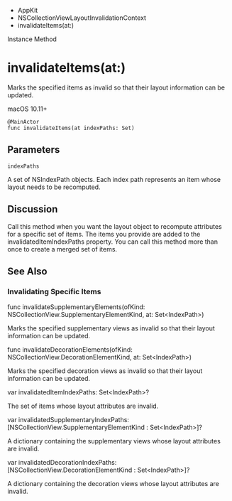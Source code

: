 

- AppKit
- NSCollectionViewLayoutInvalidationContext
-  invalidateItems(at:) 

Instance Method

# invalidateItems(at:)

Marks the specified items as invalid so that their layout information can be updated.

macOS 10.11+

``` source
@MainActor
func invalidateItems(at indexPaths: Set)
```

## Parameters 

`indexPaths`  

A set of NSIndexPath objects. Each index path represents an item whose layout needs to be recomputed.

## Discussion

Call this method when you want the layout object to recompute attributes for a specific set of items. The items you provide are added to the invalidatedItemIndexPaths property. You can call this method more than once to create a merged set of items.

## See Also

### Invalidating Specific Items

func invalidateSupplementaryElements(ofKind: NSCollectionView.SupplementaryElementKind, at: Set&lt;IndexPath>)

Marks the specified supplementary views as invalid so that their layout information can be updated.

func invalidateDecorationElements(ofKind: NSCollectionView.DecorationElementKind, at: Set&lt;IndexPath>)

Marks the specified decoration views as invalid so that their layout information can be updated.

var invalidatedItemIndexPaths: Set&lt;IndexPath>?

The set of items whose layout attributes are invalid.

var invalidatedSupplementaryIndexPaths: [NSCollectionView.SupplementaryElementKind : Set&lt;IndexPath>]?

A dictionary containing the supplementary views whose layout attributes are invalid.

var invalidatedDecorationIndexPaths: [NSCollectionView.DecorationElementKind : Set&lt;IndexPath>]?

A dictionary containing the decoration views whose layout attributes are invalid.

